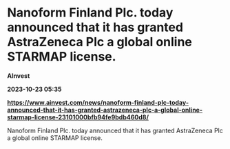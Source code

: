 # Nanoform Finland Plc. today announced that it has granted AstraZeneca Plc a global online STARMAP license.
**AInvest**

**2023-10-23 05:35**

**https://www.ainvest.com/news/nanoform-finland-plc-today-announced-that-it-has-granted-astrazeneca-plc-a-global-online-starmap-license-23101000bfb94fe9bdb460d8/**

Nanoform Finland Plc. today announced that it has granted AstraZeneca Plc a global online STARMAP license.
